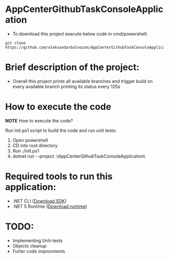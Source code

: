 # AppCenterGithubTaskConsoleApplication
- To download this project execute below code in cmd/powershell:
```
git clone https://github.com/aleksandarbalnozan/AppCenterGithubTaskConsoleApplication.git
```
# **Brief description of the project:**
- Overall this project prints all available branches and trigger build on every available branch printing its status every 125s

# **How to execute the code**
 **NOTE**
How to execute the code? 

Run init.ps1 script to build the code and run unit tests:

1. Open powershell 
2. CD into root directory 
3. Run ./init.ps1 
4. dotnet run --project .\AppCenterGithubTaskConsoleApplication\


# **Required tools to run this application:**
- .NET CLI ([Download SDK](https://dotnet.microsoft.com/en-us/download/dotnet/5.0))
- .NET 5 Runtime ([Download runtime](https://dotnet.microsoft.com/en-us/download/dotnet/5.0))

# **TODO:**
- Implementing Unit-tests
- Objects cleanup
- Furter code improvments
